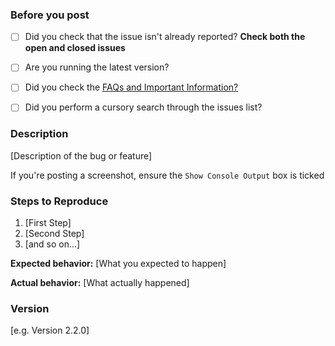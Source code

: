 ### Before you post

* [ ] Did you check that the issue isn't already reported? **Check both the open and closed issues**
* [ ] Are you running the latest version?
* [ ] Did you check the [FAQs and Important Information?](https://github.com/ImminentFate/CompactGUI/wiki/Important-Information)
* [ ] Did you perform a cursory search through the issues list?


### Description

[Description of the bug or feature]

If you're posting a screenshot, ensure the `Show Console Output` box is ticked 

### Steps to Reproduce

1. [First Step]
2. [Second Step]
3. [and so on...]

**Expected behavior:** [What you expected to happen]

**Actual behavior:** [What actually happened]

### Version

[e.g. Version 2.2.0]

